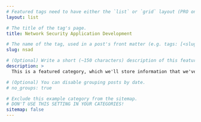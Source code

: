 ```yaml
---
# Featured tags need to have either the `list` or `grid` layout (PRO only).
layout: list

# The title of the tag's page.
title: Network Security Application Development

# The name of the tag, used in a post's front matter (e.g. tags: [<slug>]).
slug: nsad

# (Optional) Write a short (~150 characters) description of this featured tag.
description: >
  This is a featured category, which we'll store information that we've learned while learning Network Security Application Development.

# (Optional) You can disable grouping posts by date.
# no_groups: true

# Exclude this example category from the sitemap.
# DON'T USE THIS SETTING IN YOUR CATEGORIES!
sitemap: false
---
```

